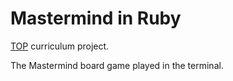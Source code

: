 # Mastermind in Ruby

[TOP](https://www.theodinproject.com/courses/ruby-programming/lessons/oop?ref=lnav#project-2-mastermind) curriculum project.

The Mastermind board game played in the terminal.